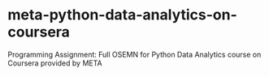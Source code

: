 # meta-python-data-analytics-on-coursera
Programming Assignment: Full OSEMN for Python Data Analytics course on Coursera provided by META
